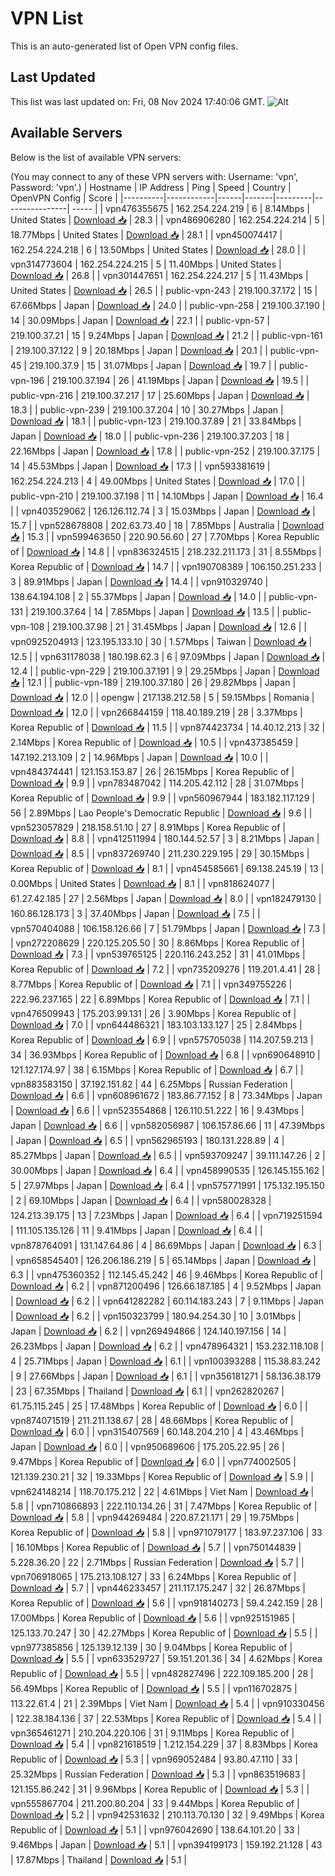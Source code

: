 # VPN List

This is an auto-generated list of Open VPN config files.

## Last Updated

This list was last updated on: Fri, 08 Nov 2024 17:40:06 GMT.
![Alt](https://repobeats.axiom.co/api/embed/186b98318ef1479477931607c1ad7d823f12451f.svg "Repobeats analytics image")

## Available Servers

Below is the list of available VPN servers:

(You may connect to any of these VPN servers with: Username: 'vpn', Password: 'vpn'.)
| Hostname | IP Address | Ping | Speed | Country | OpenVPN Config | Score |
|----------|------------|------|-------|---------|----------------| ----- |
| vpn476355675 | 162.254.224.219 | 6 | 8.14Mbps | United States | [Download 📥](./configs/server_0_US.ovpn) | 28.3 |
| vpn486906280 | 162.254.224.214 | 5 | 18.77Mbps | United States | [Download 📥](./configs/server_1_US.ovpn) | 28.1 |
| vpn450074417 | 162.254.224.218 | 6 | 13.50Mbps | United States | [Download 📥](./configs/server_2_US.ovpn) | 28.0 |
| vpn314773604 | 162.254.224.215 | 5 | 11.40Mbps | United States | [Download 📥](./configs/server_3_US.ovpn) | 26.8 |
| vpn301447651 | 162.254.224.217 | 5 | 11.43Mbps | United States | [Download 📥](./configs/server_4_US.ovpn) | 26.5 |
| public-vpn-243 | 219.100.37.172 | 15 | 67.66Mbps | Japan | [Download 📥](./configs/server_5_JP.ovpn) | 24.0 |
| public-vpn-258 | 219.100.37.190 | 14 | 30.09Mbps | Japan | [Download 📥](./configs/server_6_JP.ovpn) | 22.1 |
| public-vpn-57 | 219.100.37.21 | 15 | 9.24Mbps | Japan | [Download 📥](./configs/server_7_JP.ovpn) | 21.2 |
| public-vpn-161 | 219.100.37.122 | 9 | 20.18Mbps | Japan | [Download 📥](./configs/server_8_JP.ovpn) | 20.1 |
| public-vpn-45 | 219.100.37.9 | 15 | 31.07Mbps | Japan | [Download 📥](./configs/server_9_JP.ovpn) | 19.7 |
| public-vpn-196 | 219.100.37.194 | 26 | 41.19Mbps | Japan | [Download 📥](./configs/server_10_JP.ovpn) | 19.5 |
| public-vpn-216 | 219.100.37.217 | 17 | 25.60Mbps | Japan | [Download 📥](./configs/server_11_JP.ovpn) | 18.3 |
| public-vpn-239 | 219.100.37.204 | 10 | 30.27Mbps | Japan | [Download 📥](./configs/server_12_JP.ovpn) | 18.1 |
| public-vpn-123 | 219.100.37.89 | 21 | 33.84Mbps | Japan | [Download 📥](./configs/server_13_JP.ovpn) | 18.0 |
| public-vpn-236 | 219.100.37.203 | 18 | 22.16Mbps | Japan | [Download 📥](./configs/server_14_JP.ovpn) | 17.8 |
| public-vpn-252 | 219.100.37.175 | 14 | 45.53Mbps | Japan | [Download 📥](./configs/server_15_JP.ovpn) | 17.3 |
| vpn593381619 | 162.254.224.213 | 4 | 49.00Mbps | United States | [Download 📥](./configs/server_16_US.ovpn) | 17.0 |
| public-vpn-210 | 219.100.37.198 | 11 | 14.10Mbps | Japan | [Download 📥](./configs/server_17_JP.ovpn) | 16.4 |
| vpn403529062 | 126.126.112.74 | 3 | 15.03Mbps | Japan | [Download 📥](./configs/server_18_JP.ovpn) | 15.7 |
| vpn528678808 | 202.63.73.40 | 18 | 7.85Mbps | Australia | [Download 📥](./configs/server_19_AU.ovpn) | 15.3 |
| vpn599463650 | 220.90.56.60 | 27 | 7.70Mbps | Korea Republic of | [Download 📥](./configs/server_20_KR.ovpn) | 14.8 |
| vpn836324515 | 218.232.211.173 | 31 | 8.55Mbps | Korea Republic of | [Download 📥](./configs/server_21_KR.ovpn) | 14.7 |
| vpn190708389 | 106.150.251.233 | 3 | 89.91Mbps | Japan | [Download 📥](./configs/server_22_JP.ovpn) | 14.4 |
| vpn910329740 | 138.64.194.108 | 2 | 55.37Mbps | Japan | [Download 📥](./configs/server_23_JP.ovpn) | 14.0 |
| public-vpn-131 | 219.100.37.64 | 14 | 7.85Mbps | Japan | [Download 📥](./configs/server_24_JP.ovpn) | 13.5 |
| public-vpn-108 | 219.100.37.98 | 21 | 31.45Mbps | Japan | [Download 📥](./configs/server_25_JP.ovpn) | 12.6 |
| vpn0925204913 | 123.195.133.10 | 30 | 1.57Mbps | Taiwan | [Download 📥](./configs/server_26_TW.ovpn) | 12.5 |
| vpn631178038 | 180.198.62.3 | 6 | 97.09Mbps | Japan | [Download 📥](./configs/server_27_JP.ovpn) | 12.4 |
| public-vpn-229 | 219.100.37.191 | 9 | 29.25Mbps | Japan | [Download 📥](./configs/server_28_JP.ovpn) | 12.1 |
| public-vpn-189 | 219.100.37.180 | 26 | 29.82Mbps | Japan | [Download 📥](./configs/server_29_JP.ovpn) | 12.0 |
| opengw | 217.138.212.58 | 5 | 59.15Mbps | Romania | [Download 📥](./configs/server_30_RO.ovpn) | 12.0 |
| vpn266844159 | 118.40.189.219 | 28 | 3.37Mbps | Korea Republic of | [Download 📥](./configs/server_31_KR.ovpn) | 11.5 |
| vpn874423734 | 14.40.12.213 | 32 | 2.14Mbps | Korea Republic of | [Download 📥](./configs/server_32_KR.ovpn) | 10.5 |
| vpn437385459 | 147.192.213.109 | 2 | 14.96Mbps | Japan | [Download 📥](./configs/server_33_JP.ovpn) | 10.0 |
| vpn484374441 | 121.153.153.87 | 26 | 26.15Mbps | Korea Republic of | [Download 📥](./configs/server_34_KR.ovpn) | 9.9 |
| vpn783487042 | 114.205.42.112 | 28 | 31.07Mbps | Korea Republic of | [Download 📥](./configs/server_35_KR.ovpn) | 9.9 |
| vpn560967944 | 183.182.117.129 | 56 | 2.89Mbps | Lao People's Democratic Republic | [Download 📥](./configs/server_36_LA.ovpn) | 9.6 |
| vpn523057829 | 218.158.51.10 | 27 | 8.91Mbps | Korea Republic of | [Download 📥](./configs/server_37_KR.ovpn) | 8.8 |
| vpn412511994 | 180.144.52.57 | 3 | 8.21Mbps | Japan | [Download 📥](./configs/server_38_JP.ovpn) | 8.5 |
| vpn837269740 | 211.230.229.195 | 29 | 30.15Mbps | Korea Republic of | [Download 📥](./configs/server_39_KR.ovpn) | 8.1 |
| vpn454585661 | 69.138.245.19 | 13 | 0.00Mbps | United States | [Download 📥](./configs/server_40_US.ovpn) | 8.1 |
| vpn818624077 | 61.27.42.185 | 27 | 2.56Mbps | Japan | [Download 📥](./configs/server_41_JP.ovpn) | 8.0 |
| vpn182479130 | 160.86.128.173 | 3 | 37.40Mbps | Japan | [Download 📥](./configs/server_42_JP.ovpn) | 7.5 |
| vpn570404088 | 106.158.126.66 | 7 | 51.79Mbps | Japan | [Download 📥](./configs/server_43_JP.ovpn) | 7.3 |
| vpn272208629 | 220.125.205.50 | 30 | 8.86Mbps | Korea Republic of | [Download 📥](./configs/server_44_KR.ovpn) | 7.3 |
| vpn539765125 | 220.116.243.252 | 31 | 41.01Mbps | Korea Republic of | [Download 📥](./configs/server_45_KR.ovpn) | 7.2 |
| vpn735209276 | 119.201.4.41 | 28 | 8.77Mbps | Korea Republic of | [Download 📥](./configs/server_46_KR.ovpn) | 7.1 |
| vpn349755226 | 222.96.237.165 | 22 | 6.89Mbps | Korea Republic of | [Download 📥](./configs/server_47_KR.ovpn) | 7.1 |
| vpn476509943 | 175.203.99.131 | 26 | 3.90Mbps | Korea Republic of | [Download 📥](./configs/server_48_KR.ovpn) | 7.0 |
| vpn644486321 | 183.103.133.127 | 25 | 2.84Mbps | Korea Republic of | [Download 📥](./configs/server_49_KR.ovpn) | 6.9 |
| vpn575705038 | 114.207.59.213 | 34 | 36.93Mbps | Korea Republic of | [Download 📥](./configs/server_50_KR.ovpn) | 6.8 |
| vpn690648910 | 121.127.174.97 | 38 | 6.15Mbps | Korea Republic of | [Download 📥](./configs/server_51_KR.ovpn) | 6.7 |
| vpn883583150 | 37.192.151.82 | 44 | 6.25Mbps | Russian Federation | [Download 📥](./configs/server_52_RU.ovpn) | 6.6 |
| vpn608961672 | 183.86.77.152 | 8 | 73.34Mbps | Japan | [Download 📥](./configs/server_53_JP.ovpn) | 6.6 |
| vpn523554868 | 126.110.51.222 | 16 | 9.43Mbps | Japan | [Download 📥](./configs/server_54_JP.ovpn) | 6.6 |
| vpn582056987 | 106.157.86.66 | 11 | 47.39Mbps | Japan | [Download 📥](./configs/server_55_JP.ovpn) | 6.5 |
| vpn562965193 | 180.131.228.89 | 4 | 85.27Mbps | Japan | [Download 📥](./configs/server_56_JP.ovpn) | 6.5 |
| vpn593709247 | 39.111.147.26 | 2 | 30.00Mbps | Japan | [Download 📥](./configs/server_57_JP.ovpn) | 6.4 |
| vpn458990535 | 126.145.155.162 | 5 | 27.97Mbps | Japan | [Download 📥](./configs/server_58_JP.ovpn) | 6.4 |
| vpn575771991 | 175.132.195.150 | 2 | 69.10Mbps | Japan | [Download 📥](./configs/server_59_JP.ovpn) | 6.4 |
| vpn580028328 | 124.213.39.175 | 13 | 7.23Mbps | Japan | [Download 📥](./configs/server_60_JP.ovpn) | 6.4 |
| vpn719251594 | 111.105.135.126 | 11 | 9.41Mbps | Japan | [Download 📥](./configs/server_61_JP.ovpn) | 6.4 |
| vpn878764091 | 131.147.64.86 | 4 | 86.69Mbps | Japan | [Download 📥](./configs/server_62_JP.ovpn) | 6.3 |
| vpn658545401 | 126.206.186.219 | 5 | 65.14Mbps | Japan | [Download 📥](./configs/server_63_JP.ovpn) | 6.3 |
| vpn475360352 | 112.145.45.242 | 46 | 9.46Mbps | Korea Republic of | [Download 📥](./configs/server_64_KR.ovpn) | 6.2 |
| vpn871200496 | 126.66.187.185 | 4 | 9.52Mbps | Japan | [Download 📥](./configs/server_65_JP.ovpn) | 6.2 |
| vpn641282282 | 60.114.183.243 | 7 | 9.11Mbps | Japan | [Download 📥](./configs/server_66_JP.ovpn) | 6.2 |
| vpn150323799 | 180.94.254.30 | 10 | 3.01Mbps | Japan | [Download 📥](./configs/server_67_JP.ovpn) | 6.2 |
| vpn269494866 | 124.140.197.156 | 14 | 26.23Mbps | Japan | [Download 📥](./configs/server_68_JP.ovpn) | 6.2 |
| vpn478964321 | 153.232.118.108 | 4 | 25.71Mbps | Japan | [Download 📥](./configs/server_69_JP.ovpn) | 6.1 |
| vpn100393288 | 115.38.83.242 | 9 | 27.66Mbps | Japan | [Download 📥](./configs/server_70_JP.ovpn) | 6.1 |
| vpn356181271 | 58.136.38.179 | 23 | 67.35Mbps | Thailand | [Download 📥](./configs/server_71_TH.ovpn) | 6.1 |
| vpn262820267 | 61.75.115.245 | 25 | 17.48Mbps | Korea Republic of | [Download 📥](./configs/server_72_KR.ovpn) | 6.0 |
| vpn874071519 | 211.211.138.67 | 28 | 48.66Mbps | Korea Republic of | [Download 📥](./configs/server_73_KR.ovpn) | 6.0 |
| vpn315407569 | 60.148.204.210 | 4 | 43.46Mbps | Japan | [Download 📥](./configs/server_74_JP.ovpn) | 6.0 |
| vpn950689606 | 175.205.22.95 | 26 | 9.47Mbps | Korea Republic of | [Download 📥](./configs/server_75_KR.ovpn) | 6.0 |
| vpn774002505 | 121.139.230.21 | 32 | 19.33Mbps | Korea Republic of | [Download 📥](./configs/server_76_KR.ovpn) | 5.9 |
| vpn624148214 | 118.70.175.212 | 22 | 4.61Mbps | Viet Nam | [Download 📥](./configs/server_77_VN.ovpn) | 5.8 |
| vpn710866893 | 222.110.134.26 | 31 | 7.47Mbps | Korea Republic of | [Download 📥](./configs/server_78_KR.ovpn) | 5.8 |
| vpn944269484 | 220.87.21.171 | 29 | 19.75Mbps | Korea Republic of | [Download 📥](./configs/server_79_KR.ovpn) | 5.8 |
| vpn971079177 | 183.97.237.106 | 33 | 16.10Mbps | Korea Republic of | [Download 📥](./configs/server_80_KR.ovpn) | 5.7 |
| vpn750144839 | 5.228.36.20 | 22 | 2.71Mbps | Russian Federation | [Download 📥](./configs/server_81_RU.ovpn) | 5.7 |
| vpn706918065 | 175.213.108.127 | 33 | 6.24Mbps | Korea Republic of | [Download 📥](./configs/server_82_KR.ovpn) | 5.7 |
| vpn446233457 | 211.117.175.247 | 32 | 26.87Mbps | Korea Republic of | [Download 📥](./configs/server_83_KR.ovpn) | 5.6 |
| vpn918140273 | 59.4.242.159 | 28 | 17.00Mbps | Korea Republic of | [Download 📥](./configs/server_84_KR.ovpn) | 5.6 |
| vpn925151985 | 125.133.70.247 | 30 | 42.27Mbps | Korea Republic of | [Download 📥](./configs/server_85_KR.ovpn) | 5.5 |
| vpn977385856 | 125.139.12.139 | 30 | 9.04Mbps | Korea Republic of | [Download 📥](./configs/server_86_KR.ovpn) | 5.5 |
| vpn633529727 | 59.151.201.36 | 34 | 4.62Mbps | Korea Republic of | [Download 📥](./configs/server_87_KR.ovpn) | 5.5 |
| vpn482827496 | 222.109.185.200 | 28 | 56.49Mbps | Korea Republic of | [Download 📥](./configs/server_88_KR.ovpn) | 5.5 |
| vpn116702875 | 113.22.61.4 | 21 | 2.39Mbps | Viet Nam | [Download 📥](./configs/server_89_VN.ovpn) | 5.4 |
| vpn910330456 | 122.38.184.136 | 37 | 22.53Mbps | Korea Republic of | [Download 📥](./configs/server_90_KR.ovpn) | 5.4 |
| vpn365461271 | 210.204.220.106 | 31 | 9.11Mbps | Korea Republic of | [Download 📥](./configs/server_91_KR.ovpn) | 5.4 |
| vpn821618519 | 1.212.154.229 | 37 | 8.83Mbps | Korea Republic of | [Download 📥](./configs/server_92_KR.ovpn) | 5.3 |
| vpn969052484 | 93.80.47.110 | 33 | 25.32Mbps | Russian Federation | [Download 📥](./configs/server_93_RU.ovpn) | 5.3 |
| vpn863519683 | 121.155.86.242 | 31 | 9.96Mbps | Korea Republic of | [Download 📥](./configs/server_94_KR.ovpn) | 5.3 |
| vpn555867704 | 211.200.80.204 | 33 | 9.44Mbps | Korea Republic of | [Download 📥](./configs/server_95_KR.ovpn) | 5.2 |
| vpn942531632 | 210.113.70.130 | 32 | 9.49Mbps | Korea Republic of | [Download 📥](./configs/server_96_KR.ovpn) | 5.1 |
| vpn976042690 | 138.64.101.20 | 33 | 9.46Mbps | Japan | [Download 📥](./configs/server_97_JP.ovpn) | 5.1 |
| vpn394199173 | 159.192.21.128 | 43 | 17.87Mbps | Thailand | [Download 📥](./configs/server_98_TH.ovpn) | 5.1 |

